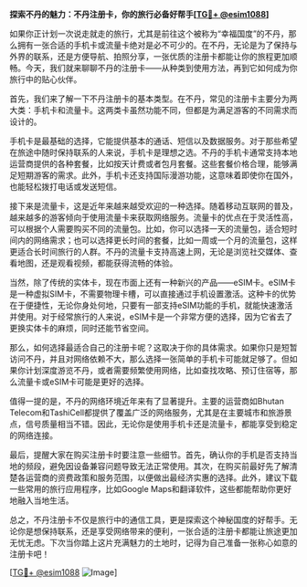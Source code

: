 **探索不丹的魅力：不丹注册卡，你的旅行必备好帮手[[TG💪+ @esim1088](https://t.me/s/esim1088)]**

如果你正计划一次说走就走的旅行，尤其是前往这个被称为“幸福国度”的不丹，那么拥有一张合适的手机卡或流量卡绝对是必不可少的。在不丹，无论是为了保持与外界的联系，还是方便导航、拍照分享，一张优质的注册卡都能让你的旅程更加顺畅。今天，我们就来聊聊不丹的注册卡——从种类到使用方法，再到它如何成为你旅行中的贴心伙伴。

首先，我们来了解一下不丹注册卡的基本类型。在不丹，常见的注册卡主要分为两大类：手机卡和流量卡。这两类卡虽然功能不同，但都是为满足游客的不同需求而设计的。

手机卡是最基础的选择，它能提供基本的通话、短信以及数据服务。对于那些希望在旅途中随时保持联系的人来说，手机卡是理想之选。不丹的手机卡通常支持本地运营商提供的各种套餐，比如按天计费或者包月套餐。这些套餐价格合理，能够满足短期游客的需求。此外，手机卡还支持国际漫游功能，这意味着即使你在国外，也能轻松拨打电话或发送短信。

接下来是流量卡，这是近年来越来越受欢迎的一种选择。随着移动互联网的普及，越来越多的游客倾向于使用流量卡来获取网络服务。流量卡的优点在于灵活性高，可以根据个人需要购买不同的流量包。比如，你可以选择一天的流量包，适合短时间内的网络需求；也可以选择更长时间的套餐，比如一周或一个月的流量包，这样更适合长时间旅行的人群。不丹的流量卡支持高速上网，无论是浏览社交媒体、查看地图，还是观看视频，都能获得流畅的体验。

当然，除了传统的实体卡，现在市面上还有一种新兴的产品——eSIM卡。eSIM卡是一种虚拟SIM卡，不需要物理卡槽，可以直接通过手机设置激活。这种卡的优势在于便捷性，无论你身处何地，只要有一部支持eSIM功能的手机，就能快速激活并使用。对于经常旅行的人来说，eSIM卡是一个非常方便的选择，因为它省去了更换实体卡的麻烦，同时还能节省空间。

那么，如何选择最适合自己的注册卡呢？这取决于你的具体需求。如果你只是短暂访问不丹，并且对网络依赖不大，那么选择一张简单的手机卡可能就足够了。但如果你计划深度游览不丹，或者需要频繁使用网络，比如查找攻略、预订住宿等，那么流量卡或eSIM卡可能是更好的选择。

值得一提的是，不丹的网络环境近年来有了显著提升。主要的运营商如Bhutan Telecom和TashiCell都提供了覆盖广泛的网络服务，尤其是在主要城市和旅游景点，信号质量相当不错。因此，无论你是使用手机卡还是流量卡，都能享受到稳定的网络连接。

最后，提醒大家在购买注册卡时要注意一些细节。首先，确认你的手机是否支持当地的频段，避免因设备兼容问题导致无法正常使用。其次，在购买前最好先了解清楚各运营商的资费政策和服务范围，以便做出最经济实惠的选择。此外，建议下载一些常用的旅行应用程序，比如Google Maps和翻译软件，这些都能帮助你更好地融入当地生活。

总之，不丹注册卡不仅是旅行中的通信工具，更是探索这个神秘国度的好帮手。无论你是想保持联系，还是享受网络带来的便利，一张合适的注册卡都能让旅途更加无忧无虑。下次当你踏上这片充满魅力的土地时，记得为自己准备一张称心如意的注册卡吧！

[[TG💪+ @esim1088](https://t.me/s/esim1088) ![Image](https://i.postimg.cc/4NQfJmqS/Snipaste-2025-05-13-00-14-12.png)]